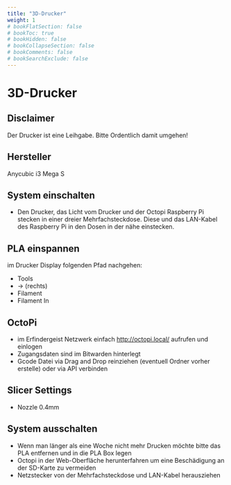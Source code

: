 ```yaml
---
title: "3D-Drucker"
weight: 1
# bookFlatSection: false
# bookToc: true
# bookHidden: false
# bookCollapseSection: false
# bookComments: false
# bookSearchExclude: false
---
```

# 3D-Drucker

## Disclaimer

Der Drucker ist eine Leihgabe. Bitte Ordentlich damit umgehen!

## Hersteller

Anycubic i3 Mega S

## System einschalten

- Den Drucker, das Licht vom Drucker und der Octopi Raspberry Pi stecken in einer dreier Mehrfachsteckdose. Diese und das LAN-Kabel des Raspberry Pi in den Dosen in der nähe einstecken.

## PLA einspannen

im Drucker Display folgenden Pfad nachgehen:

- Tools
- -> (rechts)
- Filament
- Filament In

## OctoPi

- im Erfindergeist Netzwerk einfach <http://octopi.local/> aufrufen und einlogen
- Zugangsdaten sind im Bitwarden hinterlegt
- Gcode Datei via Drag and Drop reinziehen (eventuell Ordner vorher erstelle) oder via API verbinden

## Slicer Settings

- Nozzle 0.4mm

## System ausschalten

- Wenn man länger als eine Woche nicht mehr Drucken möchte bitte das PLA entfernen und in die PLA Box legen
- Octopi in der Web-Oberfläche herunterfahren um eine Beschädigung an der SD-Karte zu vermeiden
- Netzstecker von der Mehrfachsteckdose und LAN-Kabel herausziehen


